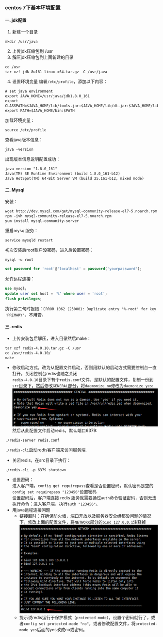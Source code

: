 ### centos 7下基本环境配置  
#### 一. jdk配置
1. 新建一个目录
```shell
mkdir /usr/java
```
2. 上传jdk压缩包到 /usr  
3. 解压jdk压缩包到上面新建的目录
```shell
cd /usr
tar xzf jdk-8u161-linux-x64.tar.gz -C /usr/java
```
4. 设置环境变量
编辑`/etc/profile`，添加以下内容：
```shell
# set java environment
export JAVA_HOME=/usr/java/jdk1.8.0_161
export CLASSPATH=$JAVA_HOME/lib/tools.jar:$JAVA_HOME/lib/dt.jar:$JAVA_HOME/lib
export PATH=$JAVA_HOME/bin:$PATH
```
加载环境变量：
```shell
source /etc/profile
```
查看java版本信息：
```shell
java -version
```
出现版本信息说明配置成功：
```shell
java version "1.8.0_161"
Java(TM) SE Runtime Environment (build 1.8.0_161-b12)
Java HotSpot(TM) 64-Bit Server VM (build 25.161-b12, mixed mode)
```

#### 二. Mysql
安装：
```shell
wget http://dev.mysql.com/get/mysql-community-release-el7-5.noarch.rpm
rpm -ivh mysql-community-release-el7-5.noarch.rpm
yum install mysql-community-server
```
重启mysql服务：
```shell
service mysqld restart
```
初次安装后root账户没密码，进入后设置密码：
```shell
mysql -u root
```
```sql
set password for 'root'@'localhost' = password('yourpassword');
```
允许远程连接：
```sql
use mysql;
update user set host = '%' where user = 'root';
flush privileges;
```
执行第二句时报错：`ERROR 1062 (23000): Duplicate entry '%-root' for key 'PRIMARY'`，不用管。

#### 三. redis
* 上传安装包后解压，进入目录然后make：
```shell
tar xzf redis-4.0.10.tar.gz -C /usr
cd /usr/redis-4.0.10/
make
```
* 修改启动方式，改为从配置文件启动，否则用默认的启动方式需要控制台一直打开，关闭控制台redis也随之关闭    
`redis-4.0.10`目录下有个`redis.conf`文件，是默认的配置文件，复制一份到`src`目录下，然后修改`GENERAL`部分，将`daemonize no`修改为`daemonize yes`:   
![](../imgs/2018-08-17_193504.png)   
然后从此配置文件启动redis，默认端口6379:  
```shell
./redis-server redis.conf
```
`./redis-cli`启动redis客户端来访问服务端.     
* 关闭redis，在src目录下执行：
```shell
./redis-cli -p 6379 shutdown
```
* 设置密码：    
进入客户端，`config get requirepass`查看是否设置密码，默认密码是空的   
`config set requirepass "123456"`设置密码   
设置密码后，客户端连接 redis 服务就需要通过`auth`命令验证密码，否则无法执行命令：进入客户端，执行`auth "123456"`。
* 用java远程连接问题
    * 链接超时：在确保防火墙，端口开放以及服务器安全组都没问题的情况下，修改上面的配置文件，将`NETWORK`部分的`bind 127.0.0.1`注释掉     
    ![](../imgs/2018-08-17_214637.png)
    * 提示说redis运行于保护模式（`protected mode`），设置个密码就行了，或者`config set protected-mode "no"`，或者修改配置文件，将`protected-mode yes`后面的yes改成no或密码。




